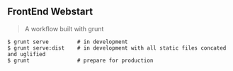 ## FrontEnd Webstart
> A workflow built with grunt

```
$ grunt serve         # in development
$ grunt serve:dist    # in development with all static files concated and uglified
$ grunt               # prepare for production
```
